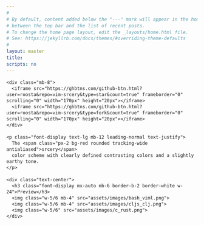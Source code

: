 ```yaml
---
#
# By default, content added below the "---" mark will appear in the home page
# between the top bar and the list of recent posts.
# To change the home page layout, edit the _layouts/home.html file.
# See: https://jekyllrb.com/docs/themes/#overriding-theme-defaults
#
layout: master
title:
scripts: no
---
```


<main class="container mx-auto flex-grow w-5/6">
  <div class="flex flex-col items-center pt-16 pb-8">
    <div class="flex flex-row mb-8">
      <div class="w-6 m-1">
        <div class="h-24 bg-red"></div>
      </div>
      <div class="w-6 m-1">
        <div class="h-24 bg-brightred"></div>
      </div>
      <div class="w-6 m-1">
        <div class="h-24 bg-green"></div>
      </div>
      <div class="w-6 m-1">
        <div class="h-24 bg-brightgreen"></div>
      </div>
      <div class="w-6 m-1">
        <div class="h-24 bg-yellow"></div>
      </div>
      <div class="w-6 m-1">
        <div class="h-24 bg-brightyellow"></div>
      </div>
      <div class="w-6 m-1">
        <div class="h-24 bg-blue"></div>
      </div>
      <div class="w-6 m-1">
        <div class="h-24 bg-brightblue"></div>
      </div>
      <div class="w-6 m-1">
        <div class="h-24 bg-magenta"></div>
      </div>
      <div class="w-6 m-1">
        <div class="h-24 bg-brightmagenta"></div>
      </div>
      <div class="w-6 m-1">
        <div class="h-24 bg-cyan"></div>
      </div>
      <div class="w-6 m-1">
        <div class="h-24 bg-brightcyan"></div>
      </div>
    </div>

    <div class="mb-8">
      <iframe src="https://ghbtns.com/github-btn.html?user=roosta&repo=vim-srcery&type=star&count=true" frameborder="0" scrolling="0" width="170px" height="20px"></iframe>
      <iframe src="https://ghbtns.com/github-btn.html?user=roosta&repo=vim-srcery&type=fork&count=true" frameborder="0" scrolling="0" width="170px" height="20px"></iframe>
    </div>

    <p class="font-display text-lg mb-12 leading-normal text-justify">
      The <span class="px-2 bg-red rounded tracking-wide antialiased">srcery</span>
      color scheme with clearly defined contrasting colors and a slightly earthy tone.
    </p>

    <div class="text-center">
      <h3 class="font-display mx-auto mb-6 border-b-2 border-white w-24">Preview</h3>
      <img class="w-5/6 mb-4" src="assets/images/bash_viml.png">
      <img class="w-5/6 mb-4" src="assets/images/cljs_clj.png">
      <img class="w-5/6" src="assets/images/c_rust.png">
    </div>
  </div>
</main>
